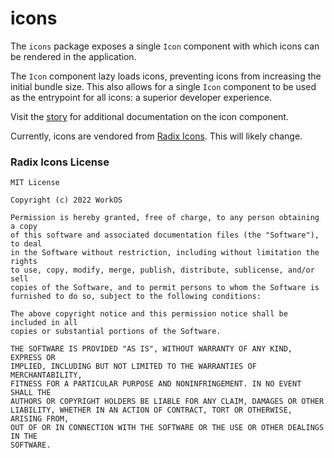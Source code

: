 # icons

The `icons` package exposes a single `Icon` component with which icons can be
rendered in the application.

The `Icon` component lazy loads icons, preventing icons from increasing the
initial bundle size. This also allows for a single `Icon` component to be used
as the entrypoint for all icons: a superior developer experience.

Visit the [story](https://celestial.sunsetglow.net/?story=components--atoms--icon-)
for additional documentation on the icon component.

Currently, icons are vendored from [Radix Icons](https://icons.radix-ui.com/).
This will likely change.

### Radix Icons License

```
MIT License

Copyright (c) 2022 WorkOS

Permission is hereby granted, free of charge, to any person obtaining a copy
of this software and associated documentation files (the "Software"), to deal
in the Software without restriction, including without limitation the rights
to use, copy, modify, merge, publish, distribute, sublicense, and/or sell
copies of the Software, and to permit persons to whom the Software is
furnished to do so, subject to the following conditions:

The above copyright notice and this permission notice shall be included in all
copies or substantial portions of the Software.

THE SOFTWARE IS PROVIDED "AS IS", WITHOUT WARRANTY OF ANY KIND, EXPRESS OR
IMPLIED, INCLUDING BUT NOT LIMITED TO THE WARRANTIES OF MERCHANTABILITY,
FITNESS FOR A PARTICULAR PURPOSE AND NONINFRINGEMENT. IN NO EVENT SHALL THE
AUTHORS OR COPYRIGHT HOLDERS BE LIABLE FOR ANY CLAIM, DAMAGES OR OTHER
LIABILITY, WHETHER IN AN ACTION OF CONTRACT, TORT OR OTHERWISE, ARISING FROM,
OUT OF OR IN CONNECTION WITH THE SOFTWARE OR THE USE OR OTHER DEALINGS IN THE
SOFTWARE.
```
